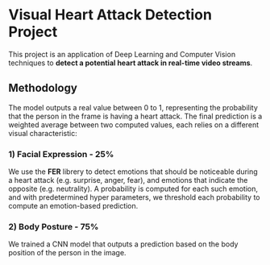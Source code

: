 # Visual Heart Attack Detection Project
This project is an application of Deep Learning and Computer Vision techniques to **detect a potential heart attack in real-time video streams**.


## Methodology
The model outputs a real value between 0 to 1, representing the probability that the person in the frame is having a heart attack.
The final prediction is a weighted average between two computed values, each relies on a different visual characteristic:
### 1) Facial Expression - 25%
We use the **FER** librery to detect emotions that should be noticeable during a heart attack (e.g. surprise, anger, fear), and emotions that indicate the opposite (e.g. neutrality).
A probability is computed for each such emotion, and with predetermined hyper parameters, we threshold each probability to compute an emotion-based prediction.
### 2) Body Posture - 75%
We trained a CNN model that outputs a prediction based on the body position of the person in the image.
